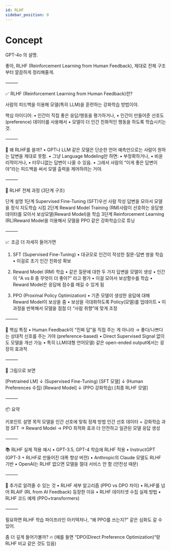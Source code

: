 ```yaml
---
id: RLHF
sidebar_position: 0
---
```

# Concept

GPT-4o 의 설명.

좋아, RLHF (Reinforcement Learning from Human Feedback), 제대로 전체 구조부터 깔끔하게 정리해줄게.

⸻

✅ RLHF (Reinforcement Learning from Human Feedback)란?

사람의 피드백을 이용해 모델(특히 LLM)을 훈련하는 강화학습 방법이야.

핵심 아이디어:
	•	인간이 직접 좋은 응답/행동을 평가하거나,
	•	인간이 만들어준 선호도(preference) 데이터를 사용해서
	•	모델이 더 인간 친화적인 행동을 하도록 학습시키는 것.

⸻

🎯 왜 RLHF를 쓸까?
	•	GPT나 LLM 같은 모델은 단순한 언어 예측만으로는
사람이 원하는 답변을 제대로 못함.
	•	그냥 Language Modeling만 하면:
	•	부정확하거나,
	•	비윤리적이거나,
	•	터무니없는 답변이 나올 수 있음.
	•	그래서 사람의 “이게 좋은 답변이야”라는 피드백을 써서 모델 출력을 제어하려는 거야.

⸻

🚀 RLHF 전체 과정 (3단계 구조)

단계	설명
1단계	Supervised Fine-Tuning (SFT)우선 사람 작성 답변을 모아서 모델을 정식 지도학습 시킴
2단계	Reward Model Training (RM)사람이 선호하는 응답쌍 데이터를 모아서 보상모델(Reward Model)을 학습
3단계	Reinforcement Learning (RL)Reward Model을 이용해서 모델을 PPO 같은 강화학습으로 튜닝



⸻

📈 조금 더 자세히 들어가면

1. SFT (Supervised Fine-Tuning)
	•	대규모로 인간이 작성한 질문-답변 쌍을 학습
	•	이걸로 초기 인간 친화성 확보

2. Reward Model (RM) 학습
	•	같은 질문에 대한 두 가지 답변을 모델이 생성
	•	인간이 “A vs B 중 무엇이 더 좋아?” 라고 평가
	•	이걸 모아서 보상함수를 학습
	•	Reward Model은 응답에 점수를 매길 수 있게 됨

3. PPO (Proximal Policy Optimization)
	•	기존 모델이 생성한 응답에 대해 Reward Model이 보상을 줌
	•	보상을 극대화하도록 Policy(모델)를 업데이트
	•	이 과정을 반복해서 모델을 점점 더 “사람 취향”에 맞게 조정

⸻

🧠 핵심 특징
	•	Human Feedback이 “진짜 답”을 직접 주는 게 아니라
→ 좋다/나쁘다는 상대적 신호를 주는 거야 (preference-based)
	•	Direct Supervised Signal 없이도 모델을 개선 가능
	•	특히 LLM(대형 언어모델) 같은 open-ended output에서는 굉장히 효과적

⸻

🧩 그림으로 보면

[Pretrained LM] 
      ↓ (Supervised Fine-Tuning)
[SFT 모델]
      ↓ (Human Preferences 수집)
[Reward Model]
      ↓ (PPO 강화학습)
[최종 RLHF 모델]



⸻

📦 요약

키포인트	설명
목적	모델을 인간 선호에 맞춰 정제
방법	인간 선호 데이터 + 강화학습
과정	SFT → Reward Model → PPO 최적화
효과	더 안전하고 일관된 모델 응답 생성



⸻

📚 RLHF 실제 적용 예시
	•	GPT-3.5, GPT-4 학습에 RLHF 적용
	•	InstructGPT (GPT-3 + RLHF로 만들어진 대폭 향상 버전)
	•	Anthropic의 Claude 모델도 RLHF 기반
	•	OpenAI는 RLHF 없으면 모델을 절대 서비스 안 함 (안전성 때문)

⸻

🚀 추가로 알려줄 수 있는 것
	•	RLHF 세부 알고리즘 (PPO vs DPO 차이)
	•	RLHF를 넘어 RLAIF (RL from AI Feedback) 등장한 이유
	•	RLHF 데이터셋 수집 실제 방법
	•	RLHF 코드 예제 (PPO+transformers)

⸻

필요하면 RLHF 학습 파이프라인 아키텍처나,
“왜 PPO를 쓰는지?” 같은 심화도 갈 수 있어.

좀 더 깊게 들어가볼까? 🔥
(예를 들면 “DPO(Direct Preference Optimization)“랑 RLHF 비교 같은 것도 있음)